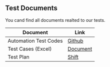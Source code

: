 ## Test Documents
You cand find all documents realted to our tests.

| Document | Link |
| ------ | ------ |
| Automation Test Codes | [Github](https://github.com/ns1307/AutomationTestsEAT9P2) |
| Test Cases (Excel) | [Document](https://docs.google.com/spreadsheets/d/1DuNsjwSWe85AwyXyuJwUKyf2BLdVH7Cr6NsWMdNn8ck/edit?usp=sharing) |
| Test Plan  | [Shift](https://shift.etiya.com/browse/EAT-5765) |

